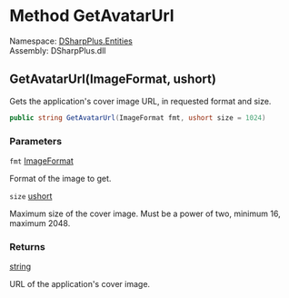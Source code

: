 # Method GetAvatarUrl

Namespace: [DSharpPlus.Entities](DSharpPlus.Entities.md)  
Assembly: DSharpPlus.dll

## <a id="DSharpPlus_Entities_DiscordApplication_GetAvatarUrl_DSharpPlus_ImageFormat_System_UInt16_"></a>GetAvatarUrl\(ImageFormat, ushort\)

Gets the application's cover image URL, in requested format and size.

```csharp
public string GetAvatarUrl(ImageFormat fmt, ushort size = 1024)
```

### Parameters

`fmt` [ImageFormat](DSharpPlus.ImageFormat.md)

Format of the image to get.

`size` [ushort](https://learn.microsoft.com/dotnet/api/system.uint16)

Maximum size of the cover image. Must be a power of two, minimum 16, maximum 2048.

### Returns

[string](https://learn.microsoft.com/dotnet/api/system.string)

URL of the application's cover image.


